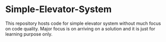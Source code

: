 # Simple-Elevator-System
This repository hosts code for simple elevator system  without much focus on code quality. Major focus is on arriving on a solution and it is just for learning purpose only.
